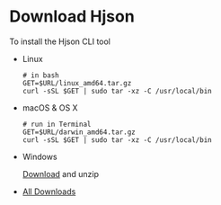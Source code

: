 
# Download Hjson

To install the Hjson CLI tool

- Linux

  ```
  # in bash
  GET=$URL/linux_amd64.tar.gz
  curl -sSL $GET | sudo tar -xz -C /usr/local/bin
  ```

- macOS & OS X

  ```
  # run in Terminal
  GET=$URL/darwin_amd64.tar.gz
  curl -sSL $GET | sudo tar -xz -C /usr/local/bin
  ```

- Windows

  [Download](https://github.com/hjson/hjson-go/releases/latest#windows_amd64.zip) and unzip

- [All Downloads](https://github.com/hjson/hjson-go/releases/latest)


<script type="text/javascript">
  $(document).ready(function () {

    $.getJSON("https://api.github.com/repos/hjson/hjson-go/releases/latest").done(function (release) {
      var base=release.assets[0].browser_download_url;
      var i=base.lastIndexOf('/');
      base=base.substr(0, i);

      // update links
      $("a").each(function() {
        var i=this.href.indexOf("/latest#");
        if (i>0) {
          this.href=base+"/"+this.href.substr(i+8);
        }
      });

      // update code
      $("code").each(function() {

        var i=this.innerText.indexOf("$URL");
        if (i>0) {
          this.innerText=this.innerText.substr(0, i)+base+this.innerText.substr(i+4);
        }
      });

    });
  });
</script>